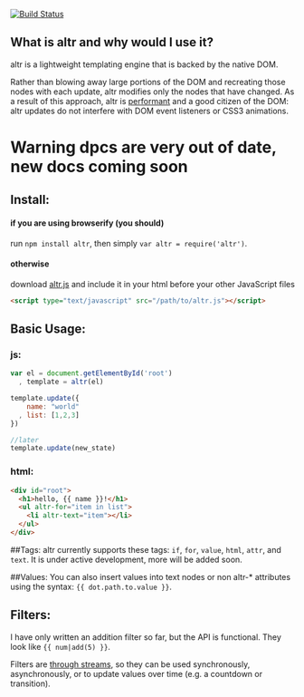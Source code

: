 [![Build Status](https://travis-ci.org/hayes/altr.png?branch=master)](https://travis-ci.org/hayes/altr)

## What is altr and why would I use it?

altr is a lightweight templating engine that is backed by the native DOM.

Rather than blowing away large portions of the DOM and recreating those nodes
with each update, altr modifies only the nodes that have changed. As a result
of this approach, altr is [performant][performance] and a good citizen of the
DOM: altr updates do not interfere with DOM event listeners or CSS3 animations.

# Warning dpcs are very out of date, new docs coming soon

## Install:
#### if you are using browserify (you should)
run `npm install altr`,
then simply `var altr = require('altr')`.
#### otherwise
download [altr.js](#)
and include it in your html before your other JavaScript files
```html
<script type="text/javascript" src="/path/to/altr.js"></script>
```

## Basic Usage:
### js:
```js
var el = document.getElementById('root')
  , template = altr(el)

template.update({
    name: "world"
  , list: [1,2,3]
})

//later
template.update(new_state)

```

### html:
```html
<div id="root">
  <h1>hello, {{ name }}!</h1>
  <ul altr-for="item in list">
    <li altr-text="item"></li>
  </ul>
</div>
```

##Tags:
altr currently supports these tags: `if`, `for`, `value`, `html`, `attr`, and
`text`. It is under active development, more will be added soon.

##Values:
You can also insert values into text nodes or non altr-\* attributes using the
syntax: `{{ dot.path.to.value }}`.

## Filters:
I have only written an addition filter so far, but the API is functional.  They
look like `{{ num|add(5) }}`.

Filters are [through streams][through], so they can be used synchronously,
asynchronously, or to update values over time (e.g. a countdown or transition).

[react]: http://facebook.github.io/react/
[swig]: http://paularmstrong.github.io/swig/
[through]: https://www.npmjs.org/package/through
[plates]: https://github.com/flatiron/plates
[performance]: http://altr.hayes.io/pages/demos/perf.html
